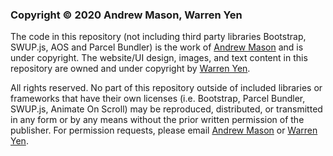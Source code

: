 ### Copyright © 2020 Andrew Mason, Warren Yen

The code in this repository (not including third party libraries Bootstrap, SWUP.js, AOS and Parcel Bundler) is the work of [Andrew Mason](https://andrewmasonmedia.now.sh) and is under copyright. The website/UI design, images, and text content in this repository are owned and under copyright by [Warren Yen](https://warrenyen.com).

All rights reserved. No part of this repository outside of included libraries or frameworks that have their own licenses (i.e. Bootstrap, Parcel Bundler, SWUP.js, Animate On Scroll) may be reproduced, distributed, or transmitted in any form or by any means without the prior written permission of the publisher. For permission requests, please email [Andrew Mason](mailto:andrewmasonmedia@gmail.com) or [Warren Yen](mailto:warrenyen@gmail.com).